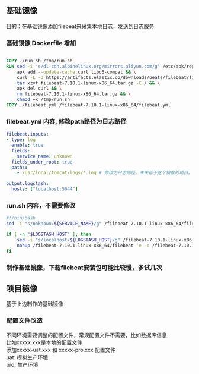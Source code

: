 ## 基础镜像
目的：在基础镜像添加filebeat来采集本地日志，发送到日志服务

### 基础镜像 Dockerfile 增加
```Dockerfile

COPY ./run.sh /tmp/run.sh
RUN sed -i 's/dl-cdn.alpinelinux.org/mirrors.aliyun.com/g' /etc/apk/repositories && \
    apk add --update-cache curl libc6-compat && \
    curl -L -O https://artifacts.elastic.co/downloads/beats/filebeat/filebeat-7.10.1-linux-x86_64.tar.gz && \
    tar xzvf filebeat-7.10.1-linux-x86_64.tar.gz -C / && \
    apk del curl && \
    rm filebeat-7.10.1-linux-x86_64.tar.gz && \
    chmod +x /tmp/run.sh
COPY ./filebeat.yml /filebeat-7.10.1-linux-x86_64/filebeat.yml

```

### filebeat.yml 内容, 修改path路径为日志路径
```yaml
filebeat.inputs:
- type: log
  enable: true
  fields:
    service_name: unknown
  fields_under_root: true
  paths:
    - /usr/local/tomcat/logs/*.log # 修改为日志路径，未来基于这个镜像的项目，日志都放这里

output.logstash:
  hosts: ["localhost:5044"]
```

### run.sh 内容，不需要修改
```sh
#!/bin/bash
sed -i "s/unknown/${SERVICE_NAME}/g" /filebeat-7.10.1-linux-x86_64/filebeat.yml

if [ -n "$LOGSTASH_HOST" ]; then
    sed -i "s/localhost/${LOGSTASH_HOST}/g" /filebeat-7.10.1-linux-x86_64/filebeat.yml
    nohup /filebeat-7.10.1-linux-x86_64/filebeat -e -c /filebeat-7.10.1-linux-x86_64/filebeat.yml -d "publish" > /dev/null >2& >1 &
fi
```

### 制作基础镜像，下载filebeat安装包可能比较慢，多试几次

## 项目镜像
基于上边制作的基础镜像

### 配置文件改造
不同环境需要调整的配置文件，常规配置文件不需要，比如数据库信息  
比如xxxxx.xxx是本地的配置文件  
添加xxxxx-uat.xxx 和 xxxxx-pro.xxx 配置文件  
uat: 模拟生产环境  
pro: 生产环境
